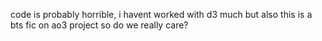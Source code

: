 code is probably horrible, i havent worked with d3 much but also this is a bts fic on ao3 project so do we really care?
